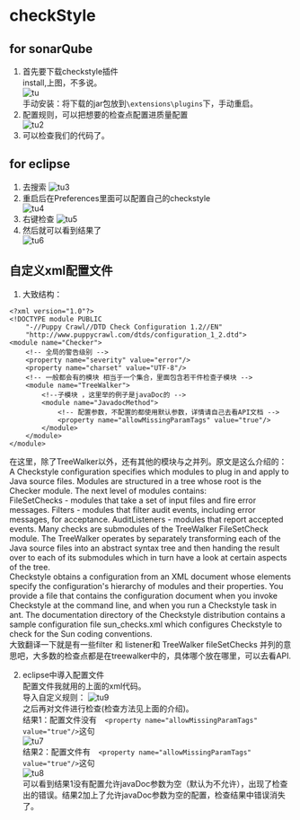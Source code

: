 # checkStyle
## for sonarQube
1. 首先要下载checkstyle插件  
install,上图，不多说。    
![tu](1.png)  
手动安装：将下载的jar包放到`\extensions\plugins`下，手动重启。  
2. 配置规则，可以把想要的检查点配置进质量配置  
![tu2](2.png)  
3. 可以检查我们的代码了。

## for eclipse  
1. 去搜索
![tu3](3.png)  
2. 重启后在Preferences里面可以配置自己的checkstyle  
![tu4](4.png)  
3. 右键检查
![tu5](5.png)    
4. 然后就可以看到结果了  
![tu6](6.png)

## 自定义xml配置文件
1. 大致结构：
```
<?xml version="1.0"?>
<!DOCTYPE module PUBLIC
    "-//Puppy Crawl//DTD Check Configuration 1.2//EN"
    "http://www.puppycrawl.com/dtds/configuration_1_2.dtd">
<module name="Checker">
    <!-- 全局的警告级别 -->
    <property name="severity" value="error"/>
    <property name="charset" value="UTF-8"/>
    <!-- 一般都会有的模块 相当于一个集合，里面包含若干件检查子模块 -->
    <module name="TreeWalker">
        <!--子模块 ，这里举的例子是javaDoc的 -->
        <module name="JavadocMethod">
            <!-- 配置参数，不配置的都使用默认参数，详情请自己去看API文档 -->
            <property name="allowMissingParamTags" value="true"/>
        </module>
    </module>
</module>
```
在这里，除了TreeWalker以外，还有其他的模块与之并列。原文是这么介绍的：  
A Checkstyle configuration specifies which modules to plug in and apply to Java source files. Modules are structured in a tree whose root is the Checker module. The next level of modules contains:  
FileSetChecks - modules that take a set of input files and fire error messages.
Filters - modules that filter audit events, including error messages, for acceptance.
AuditListeners - modules that report accepted events.
Many checks are submodules of the TreeWalker FileSetCheck module. The TreeWalker operates by separately transforming each of the Java source files into an abstract syntax tree and then handing the result over to each of its submodules which in turn have a look at certain aspects of the tree.  
Checkstyle obtains a configuration from an XML document whose elements specify the configuration's hierarchy of modules and their properties. You provide a file that contains the configuration document when you invoke Checkstyle at the command line, and when you run a Checkstyle task in ant. The documentation directory of the Checkstyle distribution contains a sample configuration file sun_checks.xml which configures Checkstyle to check for the Sun coding conventions.    
大致翻译一下就是有一些filter 和 listener和 TreeWalker fileSetChecks 并列的意思吧，大多数的检查点都是在treewalker中的，具体哪个放在哪里，可以去看API.

2. eclipse中導入配置文件  
配置文件我就用的上面的xml代码。  
导入自定义规则：
![tu9](9.png)  
之后再对文件进行检查(检查方法见上面的介绍)。  
结果1：配置文件没有`  <property name="allowMissingParamTags" value="true"/>`这句  
![tu7](7.png)  
结果2：配置文件有`  <property name="allowMissingParamTags" value="true"/>`这句  
![tu8](8.png)  
可以看到结果1没有配置允许javaDoc参数为空（默认为不允许），出现了检查出的错误。结果2加上了允许javaDoc参数为空的配置，检查结果中错误消失了。
